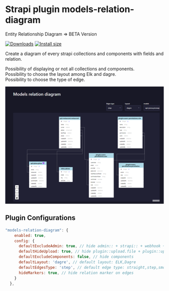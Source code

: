 # Strapi plugin models-relation-diagram

Entity Relationship Diagram => BETA Version

[![Downloads](https://img.shields.io/npm/dm/strapi4-models-relation-diagram?style=for-the-badge)](https://www.npmjs.com/package/strapi4-models-relation-diagram)
[![Install size](https://img.shields.io/npm/l/strapi-plugin-server-route-permission?style=for-the-badge)](https://github.com/PaulRichez/smodels-relation-diagram/blob/master/Licence)

Create a diagram of every strapi collections and components with fields and relation.


Possibility of displaying or not all collections and components.  
Possibility to choose the layout among Elk and dagre.  
Possibility to choose the type of edge.  


![Alt text](https://github.com/PaulRichez/models-relation-diagram/blob/master/images/v1.png?raw=true)

## Plugin Configurations
```js
"models-relation-diagram": {
    enabled: true,
    config: {
      defaultExcludeAdmin: true, // hide admin:: + strapi:: + webhook + plugin::i18n.locale + plugin::content-releases
      defaultHideUpload: true, // hide plugin::upload.file + plugin::upload.folder
      defaultExcludeComponents: false, // hide components
      defaultLayout: 'dagre', // default layout: ELK,Dagre
      defaultEdgesType: 'step', // default edge type: straight,step,smoothstep,bezier
      hideMarkers: true, // hide relation marker on edges 
    }
  },
```
